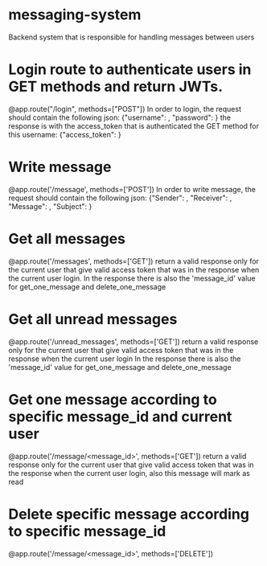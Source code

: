 # messaging-system
Backend system that is responsible for handling messages between users

# Login route to authenticate users in GET methods and return JWTs.
@app.route("/login", methods=["POST"])
In order to login, the request should contain the following json: {"username": <username>, "password": <password>} 
the response is with the access_token that is authenticated the GET method for this username: 
{"access_token": <jwt>}

# Write message
@app.route('/message', methods=['POST'])
In order to write message, the request should contain the following json: 
{"Sender": <sender>, "Receiver": <receiver>, "Message": <message>, "Subject": <subject>}

# Get all messages
@app.route('/messages', methods=['GET'])
return a valid response only for the current user that give valid access token that was in the response when the
current user login.
In the response there is also the 'message_id' value for get_one_message and delete_one_message

# Get all unread messages
@app.route('/unread_messages', methods=['GET'])
return a valid response only for the current user that give valid access token that was in the response when the
current user login
In the response there is also the 'message_id' value for get_one_message and delete_one_message

# Get one message according to specific message_id and current user
@app.route('/message/<message_id>', methods=['GET'])
return a valid response only for the current user that give valid access token that was in the response when the
current user login, also this message will mark as read

# Delete specific message according to specific message_id
@app.route('/message/<message_id>', methods=['DELETE'])
